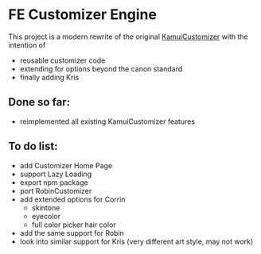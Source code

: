 # FE Customizer Engine
This project is a modern rewrite of the original [KamuiCustomizer](https://luminescentblade.github.io/KamuiCustomizer) with the intention of 
- reusable customizer code
- extending for options beyond the canon standard
- finally adding Kris

## Done so far: 
- reimplemented all existing KamuiCustomizer features
## To do list:
- add Customizer Home Page
- support Lazy Loading
- export npm package
- port RobinCustomizer
- add extended options for Corrin
  - skintone
  - eyecolor
  - full color picker hair color
- add the same support for Robin
- look into similar support for Kris (very different art style, may not work)


